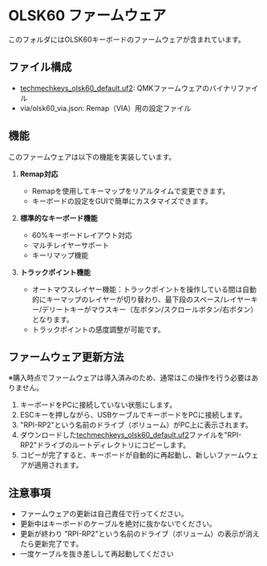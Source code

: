 # OLSK60 ファームウェア

このフォルダにはOLSK60キーボードのファームウェアが含まれています。

## ファイル構成

- [techmechkeys_olsk60_default.uf2](./techmechkeys_olsk60_default.uf2): QMKファームウェアのバイナリファイル
- via/olsk60_via.json: Remap（VIA）用の設定ファイル

## 機能

このファームウェアは以下の機能を実装しています。

1. **Remap対応**
   - Remapを使用してキーマップをリアルタイムで変更できます。
   - キーボードの設定をGUIで簡単にカスタマイズできます。

2. **標準的なキーボード機能**
   - 60%キーボードレイアウト対応
   - マルチレイヤーサポート
   - キーリマップ機能

3. **トラックポイント機能**
   - オートマウスレイヤー機能：トラックポイントを操作している間は自動的にキーマップのレイヤーが切り替わり、最下段のスペース/レイヤーキー/デリートキーがマウスキー（左ボタン/スクロールボタン/右ボタン）となります。
   - トラックポイントの感度調整が可能です。

## ファームウェア更新方法
※購入時点でファームウェアは導入済みのため、通常はこの操作を行う必要はありません。

1. キーボードをPCに接続していない状態にします。
2. ESCキーを押しながら、USBケーブルでキーボードをPCに接続します。
3. "RPI-RP2"という名前のドライブ（ボリューム）がPC上に表示されます。
4. ダウンロードした[techmechkeys_olsk60_default.uf2](./techmechkeys_olsk60_default.uf2)ファイルを"RPI-RP2"ドライブのルートディレクトリにコピーします。
5. コピーが完了すると、キーボードが自動的に再起動し、新しいファームウェアが適用されます。

## 注意事項

- ファームウェアの更新は自己責任で行ってください。
- 更新中はキーボードのケーブルを絶対に抜かないでください。
- 更新が終わり "RPI-RP2"という名前のドライブ（ボリューム）の表示が消えたら更新完了です。
- 一度ケーブルを抜き差しして再起動してください